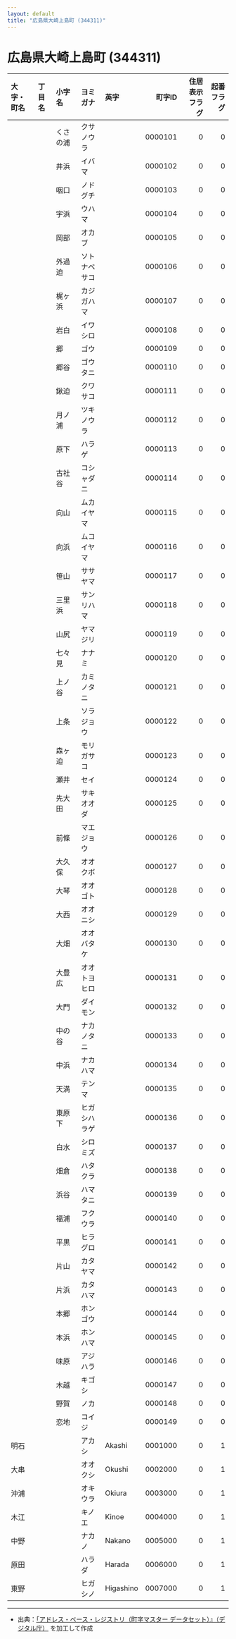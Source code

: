 ```yaml
---
layout: default
title: "広島県大崎上島町 (344311)"
---
```


# 広島県大崎上島町 (344311)

| 大字・町名 | 丁目名 | 小字名 | ヨミガナ | 英字 | 町字ID | 住居表示フラグ | 起番フラグ |
|:--------|:------|:------|:-----------------|:---------------------|--------:|----------:|--------:|
|  |  | くさの浦 | クサノウラ |  | 0000101 | 0 | 0 |
|  |  | 井浜 | イバマ |  | 0000102 | 0 | 0 |
|  |  | 咽口 | ノドグチ |  | 0000103 | 0 | 0 |
|  |  | 宇浜 | ウハマ |  | 0000104 | 0 | 0 |
|  |  | 岡部 | オカブ |  | 0000105 | 0 | 0 |
|  |  | 外過迫 | ソトナベサコ |  | 0000106 | 0 | 0 |
|  |  | 梶ヶ浜 | カジガハマ |  | 0000107 | 0 | 0 |
|  |  | 岩白 | イワシロ |  | 0000108 | 0 | 0 |
|  |  | 郷 | ゴウ |  | 0000109 | 0 | 0 |
|  |  | 郷谷 | ゴウタニ |  | 0000110 | 0 | 0 |
|  |  | 鍬迫 | クワサコ |  | 0000111 | 0 | 0 |
|  |  | 月ノ浦 | ツキノウラ |  | 0000112 | 0 | 0 |
|  |  | 原下 | ハラゲ |  | 0000113 | 0 | 0 |
|  |  | 古社谷 | コシャダニ |  | 0000114 | 0 | 0 |
|  |  | 向山 | ムカイヤマ |  | 0000115 | 0 | 0 |
|  |  | 向浜 | ムコイヤマ |  | 0000116 | 0 | 0 |
|  |  | 笹山 | ササヤマ |  | 0000117 | 0 | 0 |
|  |  | 三里浜 | サンリハマ |  | 0000118 | 0 | 0 |
|  |  | 山尻 | ヤマジリ |  | 0000119 | 0 | 0 |
|  |  | 七々見 | ナナミ |  | 0000120 | 0 | 0 |
|  |  | 上ノ谷 | カミノタニ |  | 0000121 | 0 | 0 |
|  |  | 上条 | ソラジョウ |  | 0000122 | 0 | 0 |
|  |  | 森ヶ迫 | モリガサコ |  | 0000123 | 0 | 0 |
|  |  | 瀬井 | セイ |  | 0000124 | 0 | 0 |
|  |  | 先大田 | サキオオダ |  | 0000125 | 0 | 0 |
|  |  | 前條 | マエジョウ |  | 0000126 | 0 | 0 |
|  |  | 大久保 | オオクボ |  | 0000127 | 0 | 0 |
|  |  | 大琴 | オオゴト |  | 0000128 | 0 | 0 |
|  |  | 大西 | オオニシ |  | 0000129 | 0 | 0 |
|  |  | 大畑 | オオバタケ |  | 0000130 | 0 | 0 |
|  |  | 大豊広 | オオトヨヒロ |  | 0000131 | 0 | 0 |
|  |  | 大門 | ダイモン |  | 0000132 | 0 | 0 |
|  |  | 中の谷 | ナカノタニ |  | 0000133 | 0 | 0 |
|  |  | 中浜 | ナカハマ |  | 0000134 | 0 | 0 |
|  |  | 天満 | テンマ |  | 0000135 | 0 | 0 |
|  |  | 東原下 | ヒガシハラゲ |  | 0000136 | 0 | 0 |
|  |  | 白水 | シロミズ |  | 0000137 | 0 | 0 |
|  |  | 畑倉 | ハタクラ |  | 0000138 | 0 | 0 |
|  |  | 浜谷 | ハマタニ |  | 0000139 | 0 | 0 |
|  |  | 福浦 | フクウラ |  | 0000140 | 0 | 0 |
|  |  | 平黒 | ヒラグロ |  | 0000141 | 0 | 0 |
|  |  | 片山 | カタヤマ |  | 0000142 | 0 | 0 |
|  |  | 片浜 | カタハマ |  | 0000143 | 0 | 0 |
|  |  | 本郷 | ホンゴウ |  | 0000144 | 0 | 0 |
|  |  | 本浜 | ホンハマ |  | 0000145 | 0 | 0 |
|  |  | 味原 | アジハラ |  | 0000146 | 0 | 0 |
|  |  | 木越 | キゴシ |  | 0000147 | 0 | 0 |
|  |  | 野賀 | ノカ |  | 0000148 | 0 | 0 |
|  |  | 恋地 | コイジ |  | 0000149 | 0 | 0 |
| 明石 |  |  | アカシ | Akashi | 0001000 | 0 | 1 |
| 大串 |  |  | オオクシ | Okushi | 0002000 | 0 | 1 |
| 沖浦 |  |  | オキウラ | Okiura | 0003000 | 0 | 1 |
| 木江 |  |  | キノエ | Kinoe | 0004000 | 0 | 1 |
| 中野 |  |  | ナカノ | Nakano | 0005000 | 0 | 1 |
| 原田 |  |  | ハラダ | Harada | 0006000 | 0 | 1 |
| 東野 |  |  | ヒガシノ | Higashino | 0007000 | 0 | 1 |

---

- 出典：[「アドレス・ベース・レジストリ（町字マスター データセット）』（デジタル庁）](https://www.digital.go.jp/policies/base_registry_address/) を加工して作成